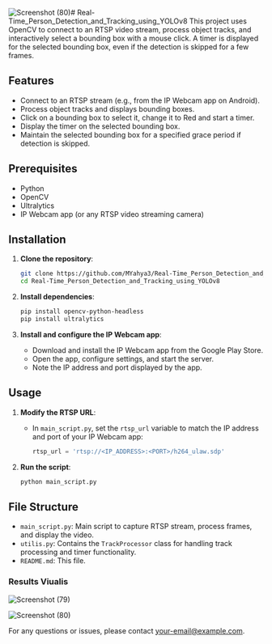 ![Screenshot (80)](https://github.com/MYahya3/Real-Time_Person_Detection_and_Tracking_using_YOLOv8/assets/88489038/8245e7d6-19a2-49e3-9029-f2502b5ce1cd)# Real-Time_Person_Detection_and_Tracking_using_YOLOv8
This project uses OpenCV to connect to an RTSP video stream, process object tracks, and interactively select a bounding box with a mouse click. A timer is displayed for the selected bounding box, even if the detection is skipped for a few frames.

## Features
- Connect to an RTSP stream (e.g., from the IP Webcam app on Android).
- Process object tracks and displays bounding boxes.
- Click on a bounding box to select it, change it to Red and start a timer.
- Display the timer on the selected bounding box.
- Maintain the selected bounding box for a specified grace period if detection is skipped.

## Prerequisites
- Python
- OpenCV
- Ultralytics
- IP Webcam app (or any RTSP video streaming camera)

## Installation

1. **Clone the repository**:
    ```bash
    git clone https://github.com/MYahya3/Real-Time_Person_Detection_and_Tracking_using_YOLOv8.git
    cd Real-Time_Person_Detection_and_Tracking_using_YOLOv8
    ```

2. **Install dependencies**:
    ```bash
    pip install opencv-python-headless
    pip install ultralytics
    ```

3. **Install and configure the IP Webcam app**:
    - Download and install the IP Webcam app from the Google Play Store.
    - Open the app, configure settings, and start the server.
    - Note the IP address and port displayed by the app.

## Usage

1. **Modify the RTSP URL**:
    - In `main_script.py`, set the `rtsp_url` variable to match the IP address and port of your IP Webcam app:
      ```python
      rtsp_url = 'rtsp://<IP_ADDRESS>:<PORT>/h264_ulaw.sdp'
      ```

2. **Run the script**:
    ```bash
    python main_script.py
    ```

## File Structure

- `main_script.py`: Main script to capture RTSP stream, process frames, and display the video.
- `utilis.py`: Contains the `TrackProcessor` class for handling track processing and timer functionality.
- `README.md`: This file.
### Results Viualis
![Screenshot (79)](https://github.com/MYahya3/Real-Time_Person_Detection_and_Tracking_using_YOLOv8/assets/88489038/5e2596a4-a69e-41a5-b871-8f2074c4f3fc)

![Screenshot (80)](https://github.com/MYahya3/Real-Time_Person_Detection_and_Tracking_using_YOLOv8/assets/88489038/49b39111-ee28-419e-b3f6-2aa219b2824c)


For any questions or issues, please contact [your-email@example.com](mailto:your-email@example.com).


